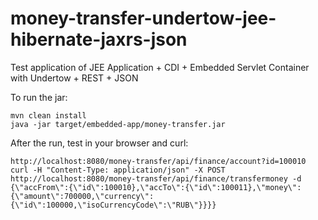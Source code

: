 # money-transfer-undertow-jee-hibernate-jaxrs-json
Test application of JEE Application + CDI + Embedded Servlet Container with Undertow + REST + JSON

  To run the jar:
  
    mvn clean install
    java -jar target/embedded-app/money-transfer.jar


  After the run, test in your browser and curl:
    
    http://localhost:8080/money-transfer/api/finance/account?id=100010 
    curl -H "Content-Type: application/json" -X POST http://localhost:8080/money-transfer/api/finance/transfermoney -d {\"accFrom\":{\"id\":100010},\"accTo\":{\"id\":100011},\"money\":{\"amount\":700000,\"currency\":{\"id\":100000,\"isoCurrencyCode\":\"RUB\"}}}}

